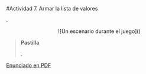#Actividad 7. Armar la lista de valores

.

<center>
![Un escenario durante el juego]()
</center>

> **Pastilla**
>
> .

[Enunciado en PDF][PDF]

[PDF]: https://raw.githubusercontent.com/gobstones/laprogramacionysudidactica2/master/Proyectos/4.Introducci%C3%B3n%20a%20listas/7.Armar%20la%20lista%20de%20valores/assets/resources/description.pdf "Enunciado de 'Armar la lista de valores' en PDF"
